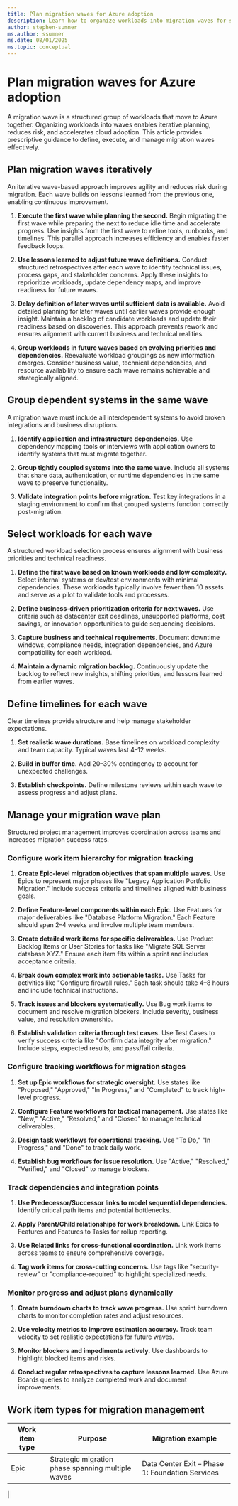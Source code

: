 ```yaml
---
title: Plan migration waves for Azure adoption
description: Learn how to organize workloads into migration waves for successful Azure adoption using an iterative approach that adapts to changing requirements.
author: stephen-sumner
ms.author: ssumner
ms.date: 08/01/2025
ms.topic: conceptual
---
```


# Plan migration waves for Azure adoption

A migration wave is a structured group of workloads that move to Azure together. Organizing workloads into waves enables iterative planning, reduces risk, and accelerates cloud adoption. This article provides prescriptive guidance to define, execute, and manage migration waves effectively.

## Plan migration waves iteratively

An iterative wave-based approach improves agility and reduces risk during migration. Each wave builds on lessons learned from the previous one, enabling continuous improvement.

1. **Execute the first wave while planning the second.** Begin migrating the first wave while preparing the next to reduce idle time and accelerate progress. Use insights from the first wave to refine tools, runbooks, and timelines. This parallel approach increases efficiency and enables faster feedback loops.

2. **Use lessons learned to adjust future wave definitions.** Conduct structured retrospectives after each wave to identify technical issues, process gaps, and stakeholder concerns. Apply these insights to reprioritize workloads, update dependency maps, and improve readiness for future waves.

3. **Delay definition of later waves until sufficient data is available.** Avoid detailed planning for later waves until earlier waves provide enough insight. Maintain a backlog of candidate workloads and update their readiness based on discoveries. This approach prevents rework and ensures alignment with current business and technical realities.

4. **Group workloads in future waves based on evolving priorities and dependencies.** Reevaluate workload groupings as new information emerges. Consider business value, technical dependencies, and resource availability to ensure each wave remains achievable and strategically aligned.

## Group dependent systems in the same wave

A migration wave must include all interdependent systems to avoid broken integrations and business disruptions.

1. **Identify application and infrastructure dependencies.** Use dependency mapping tools or interviews with application owners to identify systems that must migrate together.

2. **Group tightly coupled systems into the same wave.** Include all systems that share data, authentication, or runtime dependencies in the same wave to preserve functionality.

3. **Validate integration points before migration.** Test key integrations in a staging environment to confirm that grouped systems function correctly post-migration.

## Select workloads for each wave

A structured workload selection process ensures alignment with business priorities and technical readiness.

1. **Define the first wave based on known workloads and low complexity.** Select internal systems or dev/test environments with minimal dependencies. These workloads typically involve fewer than 10 assets and serve as a pilot to validate tools and processes.

2. **Define business-driven prioritization criteria for next waves.** Use criteria such as datacenter exit deadlines, unsupported platforms, cost savings, or innovation opportunities to guide sequencing decisions.

3. **Capture business and technical requirements.** Document downtime windows, compliance needs, integration dependencies, and Azure compatibility for each workload.

4. **Maintain a dynamic migration backlog.** Continuously update the backlog to reflect new insights, shifting priorities, and lessons learned from earlier waves.

## Define timelines for each wave

Clear timelines provide structure and help manage stakeholder expectations.

1. **Set realistic wave durations.** Base timelines on workload complexity and team capacity. Typical waves last 4–12 weeks.

2. **Build in buffer time.** Add 20–30% contingency to account for unexpected challenges.

3. **Establish checkpoints.** Define milestone reviews within each wave to assess progress and adjust plans.

## Manage your migration wave plan

Structured project management improves coordination across teams and increases migration success rates.

### Configure work item hierarchy for migration tracking

1. **Create Epic-level migration objectives that span multiple waves.** Use Epics to represent major phases like "Legacy Application Portfolio Migration." Include success criteria and timelines aligned with business goals.

2. **Define Feature-level components within each Epic.** Use Features for major deliverables like "Database Platform Migration." Each Feature should span 2–4 weeks and involve multiple team members.

3. **Create detailed work items for specific deliverables.** Use Product Backlog Items or User Stories for tasks like "Migrate SQL Server database XYZ." Ensure each item fits within a sprint and includes acceptance criteria.

4. **Break down complex work into actionable tasks.** Use Tasks for activities like "Configure firewall rules." Each task should take 4–8 hours and include technical instructions.

5. **Track issues and blockers systematically.** Use Bug work items to document and resolve migration blockers. Include severity, business value, and resolution ownership.

6. **Establish validation criteria through test cases.** Use Test Cases to verify success criteria like "Confirm data integrity after migration." Include steps, expected results, and pass/fail criteria.

### Configure tracking workflows for migration stages

1. **Set up Epic workflows for strategic oversight.** Use states like "Proposed," "Approved," "In Progress," and "Completed" to track high-level progress.

2. **Configure Feature workflows for tactical management.** Use states like "New," "Active," "Resolved," and "Closed" to manage technical deliverables.

3. **Design task workflows for operational tracking.** Use "To Do," "In Progress," and "Done" to track daily work.

4. **Establish bug workflows for issue resolution.** Use "Active," "Resolved," "Verified," and "Closed" to manage blockers.

### Track dependencies and integration points

1. **Use Predecessor/Successor links to model sequential dependencies.** Identify critical path items and potential bottlenecks.

2. **Apply Parent/Child relationships for work breakdown.** Link Epics to Features and Features to Tasks for rollup reporting.

3. **Use Related links for cross-functional coordination.** Link work items across teams to ensure comprehensive coverage.

4. **Tag work items for cross-cutting concerns.** Use tags like "security-review" or "compliance-required" to highlight specialized needs.

### Monitor progress and adjust plans dynamically

1. **Create burndown charts to track wave progress.** Use sprint burndown charts to monitor completion rates and adjust resources.

2. **Use velocity metrics to improve estimation accuracy.** Track team velocity to set realistic expectations for future waves.

3. **Monitor blockers and impediments actively.** Use dashboards to highlight blocked items and risks.

4. **Conduct regular retrospectives to capture lessons learned.** Use Azure Boards queries to analyze completed work and document improvements.

## Work item types for migration management

| Work item type | Purpose | Migration example |
|----------------|---------|-------------------|
| Epic | Strategic migration phase spanning multiple waves | Data Center Exit – Phase 1: Foundation Services |
|